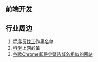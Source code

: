 
## 前端开发

## 行业周边

1. [程序员找工作黑名单](https://github.com/shengxinjing/programmer-job-blacklist)
2. [科学上网必备](https://secure.shadowsocks.nu/aff.php?aff=19825)
3. [谷歌Chrome即将会警告域名相似的网站](https://zhuanlan.kanxue.com/article-7764.htm)
